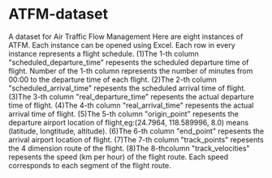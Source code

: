 # ATFM-dataset
A dataset for Air Traffic Flow Management
Here are eight instances of ATFM.
Each instance can be opened using Excel.
Each row in every instance represents a flight schedule.
(1)The 1-th column "scheduled_departure_time" repesents the scheduled departure time of flight. Number of the 1-th column represents the number of minutes from 00:00 to the departure time of each flight. 
(2)The 2-th column "scheduled_arrival_time" repesents the scheduled arrival time of flight.
(3)The 3-th column "real_departure_time" repesents the actual departure time of flight.
(4)The 4-th column "real_arrival_time" repesents the actual arrival time of flight.
(5)The 5-th column "origin_point" repesents the departure airport location of flight,eg:(24.7964, 118.589996, 8.0) means (latitude, longtitude, altitude).
(6)The 6-th column "end_point" repesents the arrival airport location of flight.
(7)The 7-th column "track_points" repesents the 4 dimension route of the flight.
(8)The 8-thcolumn "track_velocities" repesents the speed (km per hour) of the flight route.  Each speed corresponds to each segment of the flight route.
